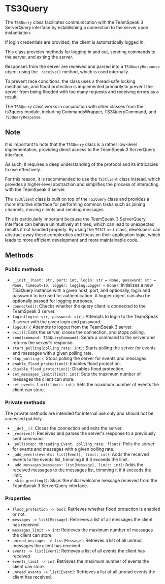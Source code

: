 # TS3Query

The `TS3Query` class facilitates communication with the TeamSpeak 3 ServerQuery interface by establishing a
connection to the server upon instantiation.

If login credentials are provided, the client is automatically logged in.

This class provides methods for logging in and out, sending commands to the server, and exiting the server.

Responses from the server are received and parsed into a `TS3QueryResponse` object using the `_receive()` method,
which is used internally.

To prevent race conditions, the class uses a thread-safe locking mechanism, and flood protection is implemented
primarily to prevent the server from being flooded with too many requests and receiving errors as a result.

The `TS3Query` class works in conjunction with other classes from the ts3query module, including CommandsWrapper,
TS3QueryCommand, and `TS3QueryResponse`.

## Note

It is important to note that the `TS3Query` class is a rather low-level implementation,
providing direct access to the TeamSpeak 3 ServerQuery interface.

As such, it requires a deep understanding of the protocol and its intricacies to use effectively.

For this reason, it is recommended to use the `TS3Client` class instead, which provides a higher-level abstraction
and simplifies the process of interacting with the TeamSpeak 3 server.

The `TS3Client` class is built on top of the `TS3Query` class and provides a more intuitive interface
for performing common tasks such as joining channels, moving clients and sending messages.

This is particularly important because the TeamSpeak 3 ServerQuery interface can behave unintuitively at times,
which can lead to unexpected results if not handled properly. By using the `TS3Client` class,
developers can abstract away these complexities and focus on their application logic,
which leads to more efficient development and more maintainable code.

## Methods

### Public methods

- `__init__(host: str, port: int, login: str = None, password: str = None, timeout=10, logger: logging.Logger = None)`:
Initializes a new TS3Query instance with a given host, port, and optionally, login and password to be used for
authentication. A logger object can also be optionally passed for logging purposes.
- `connected()`: Checks whether the query client is connected to the TeamSpeak 3 server.
- `login(login: str, password: str)`: Attempts to login to the TeamSpeak 3 server with the given login and password.
- `logout()`: Attempts to logout from the TeamSpeak 3 server.
- `exit()`: Exits the server, closes the connection, and stops polling.
- `send(command: TS3QueryCommand)`: Sends a command to the server and returns the server's response.
- `start_polling(polling_rate: int)`: Starts polling the server for events and messages with a given polling rate.
- `stop_polling()`: Stops polling the server for events and messages.
- `enable_flood_protection()`: Enables flood protection.
- `disable_flood_protection()`: Disables flood protection.
- `set_messages_limit(limit: int)`: Sets the maximum number of messages the client can store.
- `set_events_limit(limit: int)`: Sets the maximum number of events the client can store.

### Private methods

The private methods are intended for internal use only and should not be accessed publicly.

- `__del__()`: Closes the connection and exits the server.
- `_receive()`: Receives and parses the server's response to a previously sent command.
- `_poll(stop: threading.Event, polling_rate: float)`: Polls the server for events and messages with a given
polling rate.
- `_add_events(events: list[Event], limit: int)`: Adds the received events to the events list,
trimming it if it exceeds the limit.
- `_add_messages(messages: list[Message], limit: int)`: Adds the received messages to the messages list,
trimming it if it exceeds the limit.
- `_skip_greeting()`: Skips the initial welcome message received from the TeamSpeak 3 ServerQuery interface.

### Properties

- `flood_protection -> bool`: Retrieves whether flood protection is enabled or not.
- `messages -> list[Message]`: Retrieves a list of all messages the client has received.
- `messages_limit -> int`: Retrieves the maximum number of messages the client can store.
- `unread_messages -> list[Message]`: Retrieves a list of all unread messages the client has received.
- `events -> list[Event]`: Retrieves a list of all events the client has received.
- `events_limit -> int`: Retrieves the maximum number of events the client can store.
- `unread_events -> list[Event]`: Retrieves a list of all unread events the client has received.
